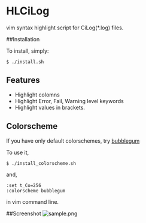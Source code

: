 # HLCiLog

vim syntax highlight script for CiLog(*.log) files.

##Installation

To install, simply:

```
$ ./install.sh
```

## Features

- Highlight colomns
- Highlight Error, Fail, Warning level keywords
- Highlight values in brackets.

## Colorscheme

If you have only default colorschemes, try [bubblegum](https://github.com/baskerville/bubblegum)

To use it,

    $ ./install_colorscheme.sh


and,

    :set t_Co=256
    :colorscheme bubblegum
in vim command line.

##Screenshot
![sample.png](https://bitbucket.org/repo/L7oBx4/images/1835232834-sample.png)